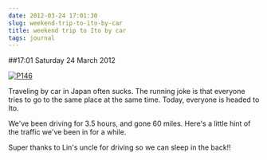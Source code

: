 ```yaml
---
date: 2012-03-24 17:01:30
slug: weekend-trip-to-ito-by-car
title: weekend trip to Ito by car
tags: journal
---
```


##17:01 Saturday 24 March 2012

[![P146](http://getfile3.posterous.com/getfile/files.posterous.com/thunderrabbit/CCyIgAxxAeicvGiqfgFypebyBdmHnvFgofxFAzGpjFwIeFwejvtveEEflAiH/p146.jpg.scaled500.jpg)](http://getfile6.posterous.com/getfile/files.posterous.com/thunderrabbit/CCyIgAxxAeicvGiqfgFypebyBdmHnvFgofxFAzGpjFwIeFwejvtveEEflAiH/p146.jpg.scaled1000.jpg)

Traveling by car in Japan often sucks.   The running joke is that everyone tries to go to the same place at the same time. Today, everyone is headed to Ito. 

We've been driving for 3.5 hours, and gone 60 miles.  Here's a little hint of the traffic we've been in for a while.

Super thanks to Lin's uncle for driving so we can sleep in the back!!
